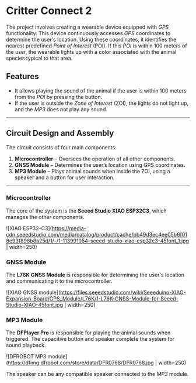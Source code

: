 # Critter Connect 2

The project involves creating a wearable device equipped with *GPS* functionality. This device continuously accesses *GPS* coordinates to determine the user's location. Using these coordinates, it identifies the nearest predefined *Point of Interest* (POI). If this *POI* is within 100 meters of the user, the wearable lights up with a color associated with the animal species typical to that area.

## Features
- It allows playing the sound of the animal if the user is within 100 meters from the *POI* by pressing the button.
- If the user is outside the *Zone of Interest* (ZOI), the lights do not light up, and the *MP3* does not play any sound.

---

## Circuit Design and Assembly

The circuit consists of four main components:

1. **Microcontroller** – Oversees the operation of all other components.
2. **GNSS Module** – Determines the user’s location using GPS coordinates.
3. **MP3 Module** – Plays animal sounds when inside the ZOI, using a speaker and a button for user interaction.

---

### Microcontroller

The core of the system is the **Seeed Studio XIAO ESP32C3**, which manages the other components.

![XIAO ESP32-C3](https://media-cdn.seeedstudio.com/media/catalog/product/cache/bb49d3ec4ee05b6f018e93f896b8a25d/1/-/1-113991054-seeed-studio-xiao-esp32c3-45font_1.jpg | width=250)

### GNSS Module

The **L76K GNSS Module** is responsible for determining the user's location and communicating it to the microcontroller.

![XIAO GNSS module](https://files.seeedstudio.com/wiki/Seeeduino-XIAO-Expansion-Board/GPS_Module/L76K/1-L76K-GNSS-Module-for-Seeed-Studio-XIAO-45font.jpg | width=250)

### MP3 Module

The **DFPlayer Pro** is responsible for playing the animal sounds when triggered. The capacitive button and speaker complete the system for sound playback.

![DFROBOT MP3 module](https://dfimg.dfrobot.com/store/data/DFR0768/DFR0768.jpg | width=250)

The speaker can be any compatible speaker connected to the *MP3* module.
